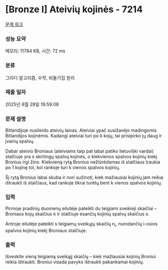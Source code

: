 # [Bronze I] Ateivių kojinės - 7214 

[문제 링크](https://www.acmicpc.net/problem/7214) 

### 성능 요약

메모리: 11784 KB, 시간: 72 ms

### 분류

그리디 알고리즘, 수학, 비둘기집 원리

### 제출 일자

2025년 8월 28일 19:59:08

### 문제 설명

<p>Bitlandijoje nusileido ateivių laivas. Ateiviai ypač susižavėjo madingomis Bitlandijos kojinėmis. Kadangi ateiviai turi po k kojų, tai prisipirko jų daug ir įvairių spalvų.</p>

<p>Dabar ateivio Broniaus (ateiviams taip pat labai patiko lietuviški vardai) stalčiuje yra s skirtingų spalvų kojinės, o kiekvienos spalvos kojinių kiekį Bronius irgi žino. Kiekvieną rytą Bronius nežiūrėdamas iš stalčiaus traukia po 1 kojinę tol, kol rankoje turi k vienos spalvos kojinių.</p>

<p>Šį rytą Bronius labai skuba ir nori sužinoti, kiek mažiausiai kojinių jam reikia ištraukti iš stalčiaus, kad rankoje tikrai turėtų bent k vienos spalvos kojinių.</p>

### 입력 

 <p>Pirmoje pradinių duomenų eilutėje pateikti du teigiami sveikieji skaičiai – Broniaus kojų skaičius k ir stalčiuje esančių kojinių spalvų skaičius s.</p>

<p>Antroje eilutėje pateikti s teigiamų sveikųjų skaičių n<sub>i</sub>, nurodančių i-osios spalvos kojinių kiekį Broniaus stalčiuje.</p>

### 출력 

 <p>Išveskite vieną teigiamą sveikąjį skaičių – kiek mažiausiai kojinių Broniui reikia ištraukti. Broniui visada pavyks ištraukti pakankamai kojinių.</p>

